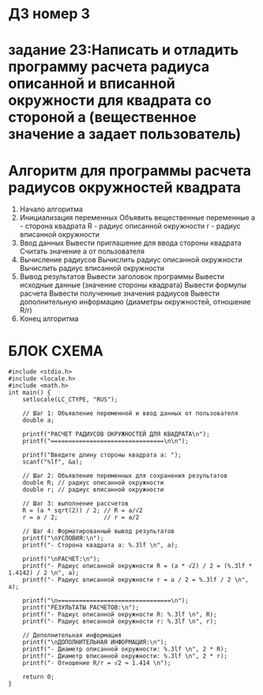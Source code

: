 # ДЗ номер 3
#  задание 23:Написать и отладить программу расчета радиуса описанной и вписанной окружности для квадрата со стороной  а (вещественное значение а задает пользователь)
# Алгоритм для программы расчета радиусов окружностей квадрата
1. Начало алгоритма
2. Инициализация переменных
Объявить вещественные переменные
a - сторона квадрата
R - радиус описанной окружности
r - радиус вписанной окружности
3. Ввод данных
Вывести приглашение для ввода стороны квадрата
Считать значение a от пользователя
4. Вычисление радиусов
Вычислить радиус описанной окружности
Вычислить радиус вписанной окружности
5. Вывод результатов
Вывести заголовок программы
Вывести исходные данные (значение стороны квадрата)
Вывести формулы расчета
Вывести полученные значения радиусов
Вывести дополнительную информацию (диаметры окружностей, отношение R/r)
6. Конец алгоритма

# БЛОК СХЕМА

~~~
#include <stdio.h>
#include <locale.h>
#include <math.h>
int main() {
    setlocale(LC_CTYPE, "RUS");

    // Шаг 1: Объявление переменной и ввод данных от пользователя
    double a;

    printf("РАСЧЕТ РАДИУСОВ ОКРУЖНОСТЕЙ ДЛЯ КВАДРАТА\n");
    printf("================================\n\n");

    printf("Введите длину стороны квадрата a: ");
    scanf("%lf", &a);

    // Шаг 2: Объявление переменных для сохранения результатов
    double R; // радиус описанной окружности
    double r; // радиус вписанной окружности

    // Шаг 3: выполнение рассчетов
    R = (a * sqrt(2)) / 2; // R = a/√2
    r = a / 2;             // r = a/2

    // Шаг 4: Форматированный вывод результатов
    printf("\nУСЛОВИЯ:\n");
    printf("- Сторона квадрата a: %.3lf \n", a);

    printf("\nРАСЧЕТ:\n");
    printf("- Радиус описанной окружности R = (a * √2) / 2 = (%.3lf * 1.4142) / 2 \n", a);
    printf("- Радиус вписанной окружности r = a / 2 = %.3lf / 2 \n", a);

    printf("\n================================\n");
    printf("РЕЗУЛЬТАТЫ РАСЧЕТОВ:\n");
    printf("- Радиус описанной окружности R: %.3lf \n", R);
    printf("- Радиус вписанной окружности r: %.3lf \n", r);

    // Дополнительная информация
    printf("\nДОПОЛНИТЕЛЬНАЯ ИНФОРМАЦИЯ:\n");
    printf("- Диаметр описанной окружности: %.3lf \n", 2 * R);
    printf("- Диаметр вписанной окружности: %.3lf \n", 2 * r);
    printf("- Отношение R/r = √2 ≈ 1.414 \n");

    return 0;
}
~~~
